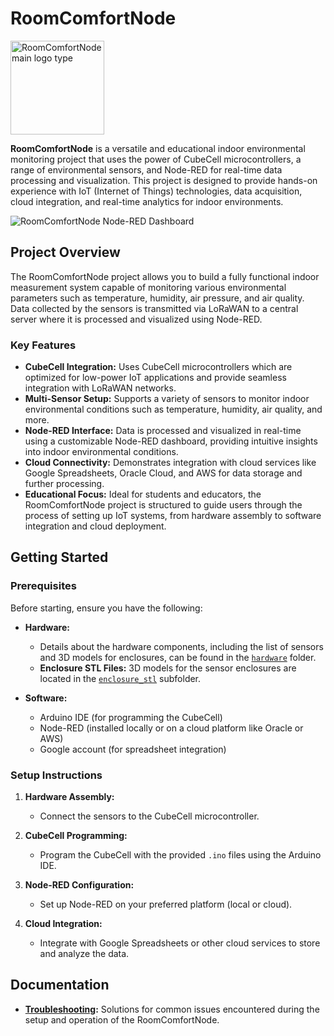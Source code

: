 # RoomComfortNode

<img src="https://github.com/phiflip/WeatherNode/blob/main/illustrations/logo_icon.png" width="150" alt="RoomComfortNode main logo type">

**RoomComfortNode** is a versatile and educational indoor environmental monitoring project that uses the power of CubeCell microcontrollers, a range of environmental sensors, and Node-RED for real-time data processing and visualization. This project is designed to provide hands-on experience with IoT (Internet of Things) technologies, data acquisition, cloud integration, and real-time analytics for indoor environments.

<img src="https://github.com/phiflip/WeatherNode/blob/main/illustrations/NodeRed_Dashboard.PNG" alt="RoomComfortNode Node-RED Dashboard">

## Project Overview

The RoomComfortNode project allows you to build a fully functional indoor measurement system capable of monitoring various environmental parameters such as temperature, humidity, air pressure, and air quality. Data collected by the sensors is transmitted via LoRaWAN to a central server where it is processed and visualized using Node-RED.

### Key Features

- **CubeCell Integration:** Uses CubeCell microcontrollers which are optimized for low-power IoT applications and provide seamless integration with LoRaWAN networks.
- **Multi-Sensor Setup:** Supports a variety of sensors to monitor indoor environmental conditions such as temperature, humidity, air quality, and more.
- **Node-RED Interface:** Data is processed and visualized in real-time using a customizable Node-RED dashboard, providing intuitive insights into indoor environmental conditions.
- **Cloud Connectivity:** Demonstrates integration with cloud services like Google Spreadsheets, Oracle Cloud, and AWS for data storage and further processing.
- **Educational Focus:** Ideal for students and educators, the RoomComfortNode project is structured to guide users through the process of setting up IoT systems, from hardware assembly to software integration and cloud deployment.

## Getting Started

### Prerequisites

Before starting, ensure you have the following:

- **Hardware:**
  - Details about the hardware components, including the list of sensors and 3D models for enclosures, can be found in the [`hardware`](./hardware) folder.
  - **Enclosure STL Files:** 3D models for the sensor enclosures are located in the [`enclosure_stl`](./hardware/enclosure_stl) subfolder.

- **Software:**
  - Arduino IDE (for programming the CubeCell)
  - Node-RED (installed locally or on a cloud platform like Oracle or AWS)
  - Google account (for spreadsheet integration)

### Setup Instructions

1. **Hardware Assembly:**
   - Connect the sensors to the CubeCell microcontroller.

2. **CubeCell Programming:**
   - Program the CubeCell with the provided `.ino` files using the Arduino IDE.

3. **Node-RED Configuration:**
   - Set up Node-RED on your preferred platform (local or cloud).

4. **Cloud Integration:**
   - Integrate with Google Spreadsheets or other cloud services to store and analyze the data.

## Documentation

- **[Troubleshooting](./troubleshoot/README.md):** Solutions for common issues encountered during the setup and operation of the RoomComfortNode.
